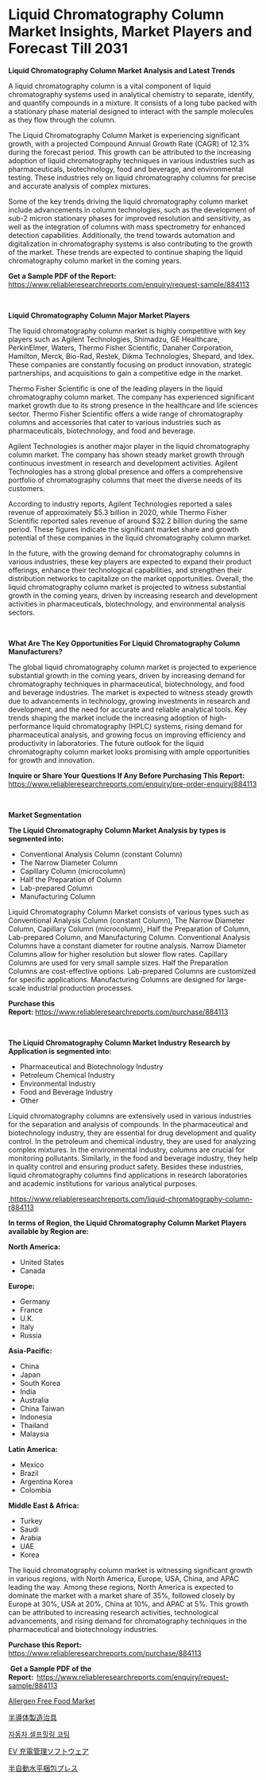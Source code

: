 <p><h1>Liquid Chromatography Column Market Insights, Market Players and Forecast Till 2031</h1></p><p><strong>Liquid Chromatography Column Market Analysis and Latest Trends</strong></p>
<p><p>A liquid chromatography column is a vital component of liquid chromatography systems used in analytical chemistry to separate, identify, and quantify compounds in a mixture. It consists of a long tube packed with a stationary phase material designed to interact with the sample molecules as they flow through the column.</p><p>The Liquid Chromatography Column Market is experiencing significant growth, with a projected Compound Annual Growth Rate (CAGR) of 12.3% during the forecast period. This growth can be attributed to the increasing adoption of liquid chromatography techniques in various industries such as pharmaceuticals, biotechnology, food and beverage, and environmental testing. These industries rely on liquid chromatography columns for precise and accurate analysis of complex mixtures.</p><p>Some of the key trends driving the liquid chromatography column market include advancements in column technologies, such as the development of sub-2 micron stationary phases for improved resolution and sensitivity, as well as the integration of columns with mass spectrometry for enhanced detection capabilities. Additionally, the trend towards automation and digitalization in chromatography systems is also contributing to the growth of the market. These trends are expected to continue shaping the liquid chromatography column market in the coming years.</p></p>
<p><strong>Get a Sample PDF of the Report:&nbsp;</strong> <a href="https://www.reliableresearchreports.com/enquiry/request-sample/884113">https://www.reliableresearchreports.com/enquiry/request-sample/884113</a></p>
<p>&nbsp;</p>
<p><strong>Liquid Chromatography Column Major Market Players</strong></p>
<p><p>The liquid chromatography column market is highly competitive with key players such as Agilent Technologies, Shimadzu, GE Healthcare, PerkinElmer, Waters, Thermo Fisher Scientific, Danaher Corporation, Hamilton, Merck, Bio-Rad, Restek, Dikma Technologies, Shepard, and Idex. These companies are constantly focusing on product innovation, strategic partnerships, and acquisitions to gain a competitive edge in the market.</p><p>Thermo Fisher Scientific is one of the leading players in the liquid chromatography column market. The company has experienced significant market growth due to its strong presence in the healthcare and life sciences sector. Thermo Fisher Scientific offers a wide range of chromatography columns and accessories that cater to various industries such as pharmaceuticals, biotechnology, and food and beverage.</p><p>Agilent Technologies is another major player in the liquid chromatography column market. The company has shown steady market growth through continuous investment in research and development activities. Agilent Technologies has a strong global presence and offers a comprehensive portfolio of chromatography columns that meet the diverse needs of its customers.</p><p>According to industry reports, Agilent Technologies reported a sales revenue of approximately $5.3 billion in 2020, while Thermo Fisher Scientific reported sales revenue of around $32.2 billion during the same period. These figures indicate the significant market share and growth potential of these companies in the liquid chromatography column market.</p><p>In the future, with the growing demand for chromatography columns in various industries, these key players are expected to expand their product offerings, enhance their technological capabilities, and strengthen their distribution networks to capitalize on the market opportunities. Overall, the liquid chromatography column market is projected to witness substantial growth in the coming years, driven by increasing research and development activities in pharmaceuticals, biotechnology, and environmental analysis sectors.</p></p>
<p>&nbsp;</p>
<p><strong>What Are The Key Opportunities For Liquid Chromatography Column Manufacturers?</strong></p>
<p><p>The global liquid chromatography column market is projected to experience substantial growth in the coming years, driven by increasing demand for chromatography techniques in pharmaceutical, biotechnology, and food and beverage industries. The market is expected to witness steady growth due to advancements in technology, growing investments in research and development, and the need for accurate and reliable analytical tools. Key trends shaping the market include the increasing adoption of high-performance liquid chromatography (HPLC) systems, rising demand for pharmaceutical analysis, and growing focus on improving efficiency and productivity in laboratories. The future outlook for the liquid chromatography column market looks promising with ample opportunities for growth and innovation.</p></p>
<p><strong>Inquire or Share Your Questions If Any Before Purchasing This Report:</strong> <a href="https://www.reliableresearchreports.com/enquiry/pre-order-enquiry/884113">https://www.reliableresearchreports.com/enquiry/pre-order-enquiry/884113</a></p>
<p>&nbsp;</p>
<p><strong>Market Segmentation</strong></p>
<p><strong>The Liquid Chromatography Column Market Analysis by types is segmented into:</strong></p>
<p><ul><li>Conventional Analysis Column (constant Column)</li><li>The Narrow Diameter Column</li><li>Capillary Column (microcolumn)</li><li>Half the Preparation of Column</li><li>Lab-prepared Column</li><li>Manufacturing Column</li></ul></p>
<p><p>Liquid Chromatography Column Market consists of various types such as Conventional Analysis Column (constant Column), The Narrow Diameter Column, Capillary Column (microcolumn), Half the Preparation of Column, Lab-prepared Column, and Manufacturing Column. Conventional Analysis Columns have a constant diameter for routine analysis. Narrow Diameter Columns allow for higher resolution but slower flow rates. Capillary Columns are used for very small sample sizes. Half the Preparation Columns are cost-effective options. Lab-prepared Columns are customized for specific applications. Manufacturing Columns are designed for large-scale industrial production processes.</p></p>
<p><strong>Purchase this Report:&nbsp;</strong><a href="https://www.reliableresearchreports.com/purchase/884113">https://www.reliableresearchreports.com/purchase/884113</a></p>
<p>&nbsp;</p>
<p><strong>The Liquid Chromatography Column Market Industry Research by Application is segmented into:</strong></p>
<p><ul><li>Pharmaceutical and Biotechnology Industry</li><li>Petroleum Chemical Industry</li><li>Environmental Industry</li><li>Food and Beverage Industry</li><li>Other</li></ul></p>
<p><p>Liquid chromatography columns are extensively used in various industries for the separation and analysis of compounds. In the pharmaceutical and biotechnology industry, they are essential for drug development and quality control. In the petroleum and chemical industry, they are used for analyzing complex mixtures. In the environmental industry, columns are crucial for monitoring pollutants. Similarly, in the food and beverage industry, they help in quality control and ensuring product safety. Besides these industries, liquid chromatography columns find applications in research laboratories and academic institutions for various analytical purposes.</p></p>
<p><a href="https://www.reliableresearchreports.com/liquid-chromatography-column-r884113">&nbsp;https://www.reliableresearchreports.com/liquid-chromatography-column-r884113</a></p>
<p><strong>In terms of Region, the Liquid Chromatography Column Market Players available by Region are:</strong></p>
<p>
    <p> <strong> North America: </strong>
        <ul>
            <li>United States</li>
            <li>Canada</li>
        </ul>
        </p> 
    <p> <strong> Europe: </strong>
        <ul>
            <li>Germany</li>
            <li>France</li>
            <li>U.K.</li>
            <li>Italy</li>
            <li>Russia</li>
        </ul>
        </p> 
    <p> <strong> Asia-Pacific: </strong>
        <ul>
            <li>China</li>
            <li>Japan</li>
            <li>South Korea</li>
            <li>India</li>
            <li>Australia</li>
            <li>China Taiwan</li>
            <li>Indonesia</li>
            <li>Thailand</li>
            <li>Malaysia</li>
        </ul>
        </p> 
    <p> <strong> Latin America: </strong>
        <ul>
            <li>Mexico</li>
            <li>Brazil</li>
            <li>Argentina Korea</li>
            <li>Colombia</li>
        </ul>
        </p> 
    <p> <strong> Middle East & Africa: </strong>
        <ul>
            <li>Turkey</li>
            <li>Saudi</li>
            <li>Arabia</li>
            <li>UAE</li>
            <li>Korea</li>
        </ul>
    </p>
    </p>
<p><p>The liquid chromatography column market is witnessing significant growth in various regions, with North America, Europe, USA, China, and APAC leading the way. Among these regions, North America is expected to dominate the market with a market share of 35%, followed closely by Europe at 30%, USA at 20%, China at 10%, and APAC at 5%. This growth can be attributed to increasing research activities, technological advancements, and rising demand for chromatography techniques in the pharmaceutical and biotechnology industries.</p></p>
<p><strong>Purchase this Report: </strong><a href="https://www.reliableresearchreports.com/purchase/884113">https://www.reliableresearchreports.com/purchase/884113</a></p>
<p>&nbsp;<strong>Get a Sample PDF of the Report:&nbsp;&nbsp;</strong><a href="https://www.reliableresearchreports.com/enquiry/request-sample/884113">https://www.reliableresearchreports.com/enquiry/request-sample/884113</a></p>
<p><strong></strong></p>
<p><p><a href="https://github.com/EbonyHane1955/Market-Research-Report-List-1/blob/main/allergen-free-food-market.md">Allergen Free Food Market</a></p><p><a href="https://medium.com/@brucenichols644/%E5%8D%8A%E5%B0%8E%E4%BD%93%E8%A3%BD%E9%80%A0%E6%B2%BB%E5%85%B7%E5%B8%82%E5%A0%B4%E3%81%AE%E8%A6%8F%E6%A8%A1-%E3%82%B7%E3%82%A7%E3%82%A2-%E3%83%88%E3%83%AC%E3%83%B3%E3%83%89%E5%88%86%E6%9E%90%E3%83%AC%E3%83%9D%E3%83%BC%E3%83%88%E3%81%8C-%E8%A3%BD%E5%93%81-%E3%83%86%E3%82%B9%E3%83%88%E3%82%B8%E3%82%B0-%E3%82%AF%E3%83%AA%E3%83%BC%E3%83%8B%E3%83%B3%E3%82%B0%E3%82%B8%E3%82%B0-%E7%B5%84%E7%AB%8B%E6%B2%BB%E5%85%B7-%E3%81%9D%E3%81%AE%E4%BB%96-%E3%81%AB%E3%82%88%E3%82%8B%E3%82%BB%E3%82%B0%E3%83%A1%E3%83%B3%E3%83%88%E4%BA%88%E6%B8%AC%E3%81%A8%E3%81%A8%E3%82%82%E3%81%AB-2024%E5%B9%B4%E3%81%8B%E3%82%892031%E5%B9%B4%E3%81%BE%E3%81%A7%E3%81%AB%E6%8F%90%E4%BE%9B%E3%81%95%E3%82%8C%E3%81%BE%E3%81%99-a7e60b9a3370">半導体製造治具</a></p><p><a href="https://github.com/emakpiahsopiah/Market-Research-Report-List-1/blob/main/7373068163046.md">자동차 셀프힐링 코팅</a></p><p><a href="https://medium.com/@mzurpwxu46/ev%E3%83%81%E3%83%A3%E3%83%BC%E3%82%B8%E7%AE%A1%E7%90%86%E3%82%BD%E3%83%95%E3%83%88%E3%82%A6%E3%82%A7%E3%82%A2%E5%B8%82%E5%A0%B4%E8%AA%BF%E6%9F%BB%E3%83%AC%E3%83%9D%E3%83%BC%E3%83%88%E3%81%AB%E3%81%AF-2024%E5%B9%B4%E3%81%8B%E3%82%892031%E5%B9%B4%E3%81%BE%E3%81%A7%E3%81%AE8-%E3%81%AE%E5%B9%B4%E9%96%93%E6%88%90%E9%95%B7%E7%8E%87%E3%81%A7%E4%BA%88%E6%B8%AC%E3%81%95%E3%82%8C%E3%82%8B%E5%B8%82%E5%A0%B4%E8%A6%8F%E6%A8%A1-%E3%82%B7%E3%82%A7%E3%82%A2-%E6%88%90%E9%95%B7%E7%8E%87%E3%81%AE%E5%88%86%E6%9E%90%E3%81%8C%E5%90%AB%E3%81%BE%E3%82%8C%E3%81%A6%E3%81%84%E3%81%BE%E3%81%99-f94e258d2653">EV 充電管理ソフトウェア</a></p><p><a href="https://github.com/KenyonJohns/Market-Research-Report-List-1/blob/main/6508482152865.md">半自動水平梱包プレス</a></p></p>